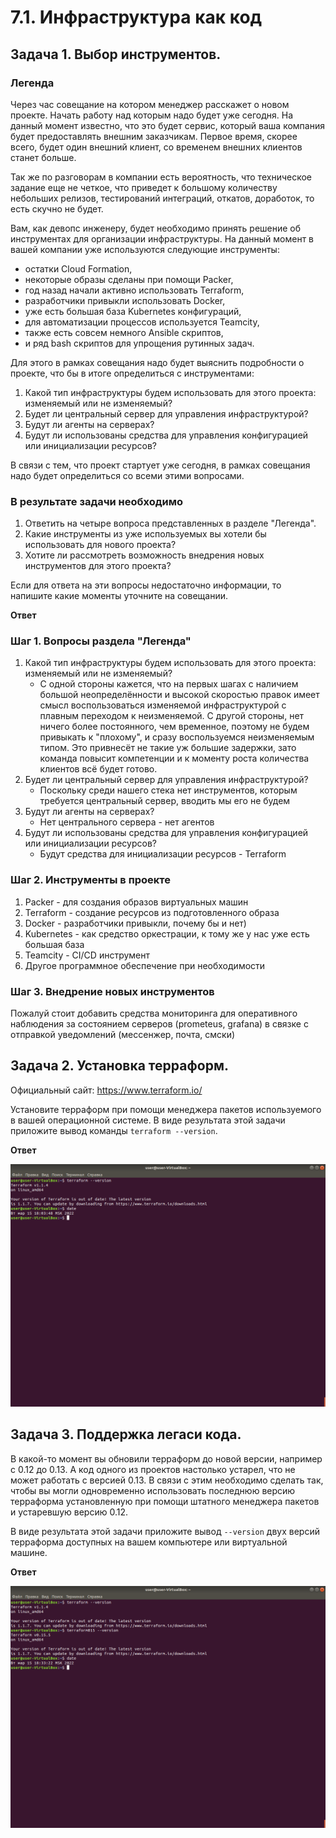 # 7.1. Инфраструктура как код

## Задача 1. Выбор инструментов. 
 
### Легенда
 
Через час совещание на котором менеджер расскажет о новом проекте. Начать работу над которым надо 
будет уже сегодня. 
На данный момент известно, что это будет сервис, который ваша компания будет предоставлять внешним заказчикам.
Первое время, скорее всего, будет один внешний клиент, со временем внешних клиентов станет больше.

Так же по разговорам в компании есть вероятность, что техническое задание еще не четкое, что приведет к большому
количеству небольших релизов, тестирований интеграций, откатов, доработок, то есть скучно не будет.
   
Вам, как девопс инженеру, будет необходимо принять решение об инструментах для организации инфраструктуры.
На данный момент в вашей компании уже используются следующие инструменты: 
- остатки Сloud Formation, 
- некоторые образы сделаны при помощи Packer,
- год назад начали активно использовать Terraform, 
- разработчики привыкли использовать Docker, 
- уже есть большая база Kubernetes конфигураций, 
- для автоматизации процессов используется Teamcity, 
- также есть совсем немного Ansible скриптов, 
- и ряд bash скриптов для упрощения рутинных задач.

Для этого в рамках совещания надо будет выяснить подробности о проекте, что бы в итоге определиться с инструментами:

1. Какой тип инфраструктуры будем использовать для этого проекта: изменяемый или не изменяемый?
1. Будет ли центральный сервер для управления инфраструктурой?
1. Будут ли агенты на серверах?
1. Будут ли использованы средства для управления конфигурацией или инициализации ресурсов? 
 
В связи с тем, что проект стартует уже сегодня, в рамках совещания надо будет определиться со всеми этими вопросами.

### В результате задачи необходимо

1. Ответить на четыре вопроса представленных в разделе "Легенда". 
1. Какие инструменты из уже используемых вы хотели бы использовать для нового проекта? 
1. Хотите ли рассмотреть возможность внедрения новых инструментов для этого проекта? 

Если для ответа на эти вопросы недостаточно информации, то напишите какие моменты уточните на совещании.

**Ответ**

### Шаг 1. Вопросы раздела "Легенда"

1. Какой тип инфраструктуры будем использовать для этого проекта: изменяемый или не изменяемый?
   * С одной стороны кажется, что на первых шагах с наличием большой неопределённости и высокой скоростью правок имеет смысл воспользоваться изменяемой инфраструктурой с плавным переходом к неизменяемой. С другой стороны, нет ничего более постоянного, чем временное, поэтому не будем привыкать к "плохому", и сразу воспользуемся неизменяемым типом. Это привнесёт не такие уж большие задержки, зато команда повысит компетенции и к моменту роста количества клиентов всё будет готово.
2. Будет ли центральный сервер для управления инфраструктурой?
   * Поскольку среди нашего стека нет инструментов, которым требуется центральный сервер, вводить мы его не будем
3. Будут ли агенты на серверах?
   * Нет центрального сервера - нет агентов
4. Будут ли использованы средства для управления конфигурацией или инициализации ресурсов? 
   * Будут средства для инициализации ресурсов - Terraform

### Шаг 2. Инструменты в проекте

1. Packer - для создания образов виртуальных машин
2. Terraform - создание ресурсов из подготовленного образа
3. Docker - разработчики привыкли, почему бы и нет)
4. Kubernetes - как средство оркестрации, к тому же у нас уже есть большая база
5. Teamcity - CI/CD инструмент
6. Другое программное обеспечение при необходимости

### Шаг 3. Внедрение новых инструментов

Пожалуй стоит добавить средства мониторинга для оперативного наблюдения за состоянием серверов (prometeus, grafana) в связке с отправкой уведомлений (мессенжер, почта, смски)


## Задача 2. Установка терраформ. 

Официальный сайт: https://www.terraform.io/

Установите терраформ при помощи менеджера пакетов используемого в вашей операционной системе.
В виде результата этой задачи приложите вывод команды `terraform --version`.

**Ответ**

![Screen1](https://github.com/emilsuleymanov/devops-netology/blob/main/07-terraform-01-intro/screen1.png)



## Задача 3. Поддержка легаси кода. 

В какой-то момент вы обновили терраформ до новой версии, например с 0.12 до 0.13. 
А код одного из проектов настолько устарел, что не может работать с версией 0.13. 
В связи с этим необходимо сделать так, чтобы вы могли одновременно использовать последнюю версию терраформа установленную при помощи
штатного менеджера пакетов и устаревшую версию 0.12. 

В виде результата этой задачи приложите вывод `--version` двух версий терраформа доступных на вашем компьютере 
или виртуальной машине.

**Ответ**

![Screen2](https://github.com/emilsuleymanov/devops-netology/blob/main/07-terraform-01-intro/screen2.png)

